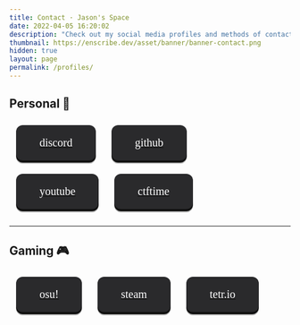 ```yaml
---
title: Contact · Jason's Space
date: 2022-04-05 16:20:02
description: "Check out my social media profiles and methods of contact."
thumbnail: https://enscribe.dev/asset/banner/banner-contact.png
hidden: true
layout: page
permalink: /profiles/
---
```

<script src="https://kit.fontawesome.com/129342a70b.js" crossorigin="anonymous"></script>

<style>
    .pushable {
        position: relative;
        border: none;
        background: transparent;
        padding: 0;
        cursor: pointer;
        outline-offset: 4px;
        transition: filter 250ms;
        margin: 12px 12px 12px 12px;
    }

    .shadow {
        position: absolute;
        top: 0;
        left: 0;
        width: 100%;
        height: 100%;
        border-radius: 12px;
        background: hsl(0deg 0% 0% / 0.25);
        will-change: transform;
        transform: translateY(2px);
        transition:
            transform 600ms cubic-bezier(.3, .7, .4, 1);
    }

    .edge {
        position: absolute;
        top: 0;
        left: 0;
        width: 100%;
        height: 100%;
        border-radius: 12px;
        background: #111111
    }

    .front {
        display: block;
        position: relative;
        padding: 20px 42px;
        border-radius: 12px;
        font-size: 1.25rem;
        font-family: "Meslo LG";
        color: white;
        background: #2a2a2c;
        will-change: transform;
        transform: translateY(-4px);
        transition:
            transform 600ms cubic-bezier(.3, .7, .4, 1);
    }

    .pushable:hover {
        filter: brightness(110%);
    }

    .pushable:hover .front {
        transform: translateY(-6px);
        transition:
            transform 250ms cubic-bezier(.3, .7, .4, 1.5);
    }

    .pushable:active .front {
        transform: translateY(-2px);
        transition: transform 34ms;
    }

    .pushable:hover .shadow {
        transform: translateY(4px);
        transition:
            transform 250ms cubic-bezier(.3, .7, .4, 1.5);
    }

    .pushable:active .shadow {
        transform: translateY(1px);
        transition: transform 34ms;
    }

    .pushable:focus:not(:focus-visible) {
        outline: none;
    }
</style>

## Personal 👤

<button class="pushable">
    <a href="https://enscribe.dev/profile/discord">
        <span class="shadow"></span>
        <span class="edge"></span>
        <span class="front">
            <i class="fa-brands fa-discord"></i> discord
        </span>
    </a>
</button>

<button class="pushable">
    <a href="https://enscribe.dev/profile/github">
        <span class="shadow"></span>
        <span class="edge"></span>
        <span class="front">
            <i class="fa-brands fa-github"></i> github
        </span>
    </a>
</button>

<button class="pushable">
    <a href="https://enscribe.dev/profile/youtube">
        <span class="shadow"></span>
        <span class="edge"></span>
        <span class="front">
            <i class="fa-brands fa-youtube"></i> youtube
        </span>
    </a>
</button>

<button class="pushable">
    <a href="https://enscribe.dev/profile/ctftime">
        <span class="shadow"></span>
        <span class="edge"></span>
        <span class="front">
            <i class="fa-solid fa-flag"></i> ctftime
        </span>
    </a>
</button>

---

## Gaming 🎮

<button class="pushable">
    <a href="https://enscribe.dev/profile/osu">
        <span class="shadow"></span>
        <span class="edge"></span>
        <span class="front">
            <i class="fa-solid fa-circle-xmark"></i> osu!
        </span>
    </a>
</button>

<button class="pushable">
    <a href="https://enscribe.dev/profile/steam">
        <span class="shadow"></span>
        <span class="edge"></span>
        <span class="front">
            <i class="fa-brands fa-steam"></i> steam
        </span>
    </a>
</button>

<button class="pushable">
    <a href="https://enscribe.dev/profile/tetrio">
        <span class="shadow"></span>
        <span class="edge"></span>
        <span class="front">
            <i class="fa-solid fa-gamepad"></i> tetr.io
        </span>
    </a>
</button>
